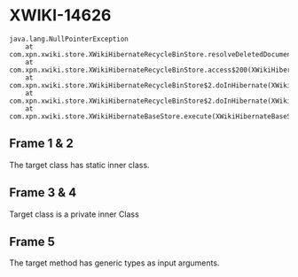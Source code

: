 # XWIKI-14626

```
java.lang.NullPointerException
	at com.xpn.xwiki.store.XWikiHibernateRecycleBinStore.resolveDeletedDocumentContent(XWikiHibernateRecycleBinStore.java:160)
	at com.xpn.xwiki.store.XWikiHibernateRecycleBinStore.access$200(XWikiHibernateRecycleBinStore.java:57)
	at com.xpn.xwiki.store.XWikiHibernateRecycleBinStore$2.doInHibernate(XWikiHibernateRecycleBinStore.java:260)
	at com.xpn.xwiki.store.XWikiHibernateRecycleBinStore$2.doInHibernate(XWikiHibernateRecycleBinStore.java:252)
	at com.xpn.xwiki.store.XWikiHibernateBaseStore.execute(XWikiHibernateBaseStore.java:1334)
```

## Frame 1 & 2
The target class has static inner class.

## Frame 3 & 4
Target class is a private inner Class

## Frame 5
The target method has generic types as input arguments.
